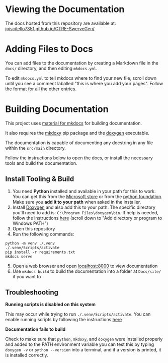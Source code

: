 # Viewing the Documentation

The docs hosted from this repository are available at: [jpiscitello7351.github.io/CTRE-SwerveGen/](https://jpiscitello7351.github.io/CTRE-SwerveGen/)

# Adding Files to Docs

You can add files to the documentation by creating a Markdown file in the `docs/` directory, and then editing `mkdocs.yml`.

To edit `mkdocs.yml` to tell mkdocs where to find your new file, scroll down until you see a comment laballed "this is where you add your pages". Follow the format for all the other entries.

# Building Documentation

This project uses [material for mkdocs](https://squidfunk.github.io/mkdocs-material/) for building documentation.

It also requires the [mkdoxy](https://github.com/JakubAndrysek/MkDoxy-demo) pip package and the [doxygen](https://www.doxygen.nl/index.html) executable. 

The documentation is capable of documenting any docstring in any file within the `src/main` directory.

Follow the instructions below to open the docs, or install the necessary tools and build the documentation.

## Install Tooling & Build

1. You need **Python** installed and available in your path for this to work. You can get this from the [Microsoft store](https://apps.microsoft.com/detail/9nrwmjp3717k?hl=en-us&gl=US) or from the [python foundation](https://www.python.org/downloads/). Make sure you **add it to your path** when asked in the installer.
2. Install [Doxygen](www.doxygen.nl/download.html) and also add this to your path. The specific directory you'll need to add is: `C:\Program Files\doxygen\bin`. If help is needed, follow the instructions [here](https://windowsloop.com/how-to-add-to-windows-path/) (scroll down to "Add directory or program to Windows PATH")
3. Open this repository
4. Run the following commands:

```
python -m venv ./.venv
./.venv/Scripts/activate
pip install -r requirements.txt
mkdocs serve
```

5. Open a web browser and open [localhost:8000](https://localhost:8000/) to view documentation
6. Use `mkdocs build` to build the documentation into a folder at `Docs/site/` if you want to

## Troubleshooting

**Running scripts is disabled on this system**

This may occur while trying to run `./.venv/Scripts/activate`. You can enable running scripts by following the instructions [here](https://stackoverflow.com/a/64633728)

**Documentation fails to build**

Check to make sure that `python`, `mkdoxy`, and `doxygen` were installed properly and added to the PATH environment variable you can test this by typing `doxygen -v` or `python --version` into a terminal, and if a version is printed, it is installed correctly.
